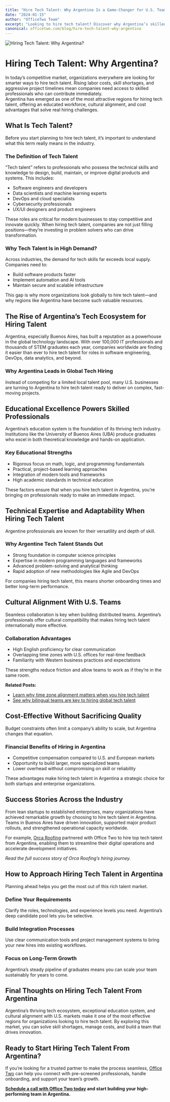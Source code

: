 ```yaml
---
title: "Hire Tech Talent: Why Argentina Is a Game-Changer for U.S. Teams"
date: "2024-01-15"
author: "OfficeTwo Team"
excerpt: "Looking to hire tech talent? Discover why Argentina’s skilled, affordable workforce helps global teams grow faster."
canonical: officetwo.com/blog/hire-tech-talent-why-argentina
---
```


![Hiring Tech Talent: Why Argentina?](/images/hire-tech-talent-why-argentina.jpg)


# Hiring Tech Talent: Why Argentina?

In today’s competitive market, organizations everywhere are looking for smarter ways to hire tech talent. Rising labor costs, skill shortages, and aggressive project timelines mean companies need access to skilled professionals who can contribute immediately.  
Argentina has emerged as one of the most attractive regions for hiring tech talent, offering an educated workforce, cultural alignment, and cost advantages that solve real hiring challenges.

## What Is Tech Talent?

Before you start planning to hire tech talent, it’s important to understand what this term really means in the industry.

### The Definition of Tech Talent

“Tech talent” refers to professionals who possess the technical skills and knowledge to design, build, maintain, or improve digital products and systems. This includes:

- Software engineers and developers  
- Data scientists and machine learning experts  
- DevOps and cloud specialists  
- Cybersecurity professionals  
- UX/UI designers and product engineers  

These roles are critical for modern businesses to stay competitive and innovate quickly. When hiring tech talent, companies are not just filling positions—they’re investing in problem solvers who can drive transformation.

### Why Tech Talent Is in High Demand?

Across industries, the demand for tech skills far exceeds local supply. Companies need to:

- Build software products faster  
- Implement automation and AI tools  
- Maintain secure and scalable infrastructure  

This gap is why more organizations look globally to hire tech talent—and why regions like Argentina have become such valuable resources.

## The Rise of Argentina’s Tech Ecosystem for Hiring Talent

Argentina, especially Buenos Aires, has built a reputation as a powerhouse in the global technology landscape. With over 100,000 IT professionals and thousands of STEM graduates each year, companies worldwide are finding it easier than ever to hire tech talent for roles in software engineering, DevOps, data analytics, and beyond.

### Why Argentina Leads in Global Tech Hiring

Instead of competing for a limited local talent pool, many U.S. businesses are turning to Argentina to hire tech talent ready to deliver on complex, fast-moving projects.

## Educational Excellence Powers Skilled Professionals

Argentina’s education system is the foundation of its thriving tech industry. Institutions like the University of Buenos Aires (UBA) produce graduates who excel in both theoretical knowledge and hands-on application.

### Key Educational Strengths

- Rigorous focus on math, logic, and programming fundamentals  
- Practical, project-based learning approaches  
- Integration of modern tools and frameworks  
- High academic standards in technical education  

These factors ensure that when you hire tech talent in Argentina, you’re bringing on professionals ready to make an immediate impact.

## Technical Expertise and Adaptability When Hiring Tech Talent

Argentine professionals are known for their versatility and depth of skill.

### Why Argentine Tech Talent Stands Out

- Strong foundation in computer science principles  
- Expertise in modern programming languages and frameworks  
- Advanced problem-solving and analytical thinking  
- Rapid adoption of new methodologies like Agile and DevOps  

For companies hiring tech talent, this means shorter onboarding times and better long-term performance.

## Cultural Alignment With U.S. Teams

Seamless collaboration is key when building distributed teams. Argentina’s professionals offer cultural compatibility that makes hiring tech talent internationally more effective.

### Collaboration Advantages

- High English proficiency for clear communication  
- Overlapping time zones with U.S. offices for real-time feedback  
- Familiarity with Western business practices and expectations  

These strengths reduce friction and allow teams to work as if they’re in the same room.

**Related Posts:**

- [Learn why time zone alignment matters when you hire tech talent](https://www.officetwo.com/blog/posts/time-zone-alignment-argentina/)  
- [See why bilingual teams are key to hiring global tech talent](https://www.officetwo.com/blog/posts/building-bilingual-team-buenos-aires/)  

## Cost-Effective Without Sacrificing Quality

Budget constraints often limit a company’s ability to scale, but Argentina changes that equation.

### Financial Benefits of Hiring in Argentina

- Competitive compensation compared to U.S. and European markets  
- Opportunity to build larger, more specialized teams  
- Lower overhead without compromising on skill or reliability  

These advantages make hiring tech talent in Argentina a strategic choice for both startups and enterprise organizations.

## Success Stories Across the Industry

From lean startups to established enterprises, many organizations have achieved remarkable growth by choosing to hire tech talent in Argentina. Teams in Buenos Aires have driven innovation, supported major product rollouts, and strengthened operational capacity worldwide.  

For example, [Orca Roofing](https://www.orcaroofing.com/) partnered with Office Two to hire top tech talent from Argentina, enabling them to streamline their digital operations and accelerate development initiatives.

_Read the full success story of Orca Roofing’s hiring journey._

## How to Approach Hiring Tech Talent in Argentina

Planning ahead helps you get the most out of this rich talent market.

### Define Your Requirements

Clarify the roles, technologies, and experience levels you need. Argentina’s deep candidate pool lets you be selective.

### Build Integration Processes

Use clear communication tools and project management systems to bring your new hires into existing workflows.

### Focus on Long-Term Growth

Argentina’s steady pipeline of graduates means you can scale your team sustainably for years to come.

## Final Thoughts on Hiring Tech Talent From Argentina

Argentina’s thriving tech ecosystem, exceptional education system, and cultural alignment with U.S. markets make it one of the most effective regions for organizations looking to hire tech talent. By exploring this market, you can solve skill shortages, manage costs, and build a team that drives innovation.

## Ready to Start Hiring Tech Talent From Argentina?

If you’re looking for a trusted partner to make the process seamless, [Office Two](https://www.officetwo.com/contact-us/) can help you connect with pre-screened professionals, handle onboarding, and support your team’s growth.

 **[Schedule a call with Office Two today](https://www.officetwo.com/contact-us/) and start building your high-performing team in Argentina.**
